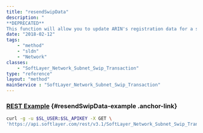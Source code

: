 ```yaml
---
title: "resendSwipData"
description: "
**DEPRECATED**
This function will allow you to update ARIN's registration data for a subnet to your current RWHOIS data. "
date: "2018-02-12"
tags:
    - "method"
    - "sldn"
    - "Network"
classes:
    - "SoftLayer_Network_Subnet_Swip_Transaction"
type: "reference"
layout: "method"
mainService : "SoftLayer_Network_Subnet_Swip_Transaction"
---
```


### [REST Example](#resendSwipData-example) <a href="/article/rest/"><i class="fas fa-question"></i></a> {#resendSwipData-example .anchor-link} 
```bash
curl -g -u $SL_USER:$SL_APIKEY -X GET \
'https://api.softlayer.com/rest/v3.1/SoftLayer_Network_Subnet_Swip_Transaction/{SoftLayer_Network_Subnet_Swip_TransactionID}/resendSwipData'
```
